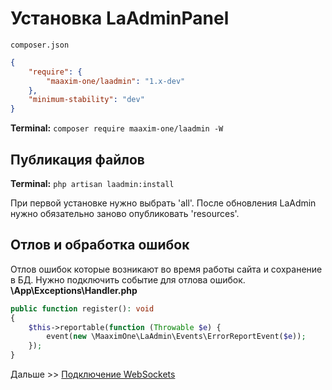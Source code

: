 # Установка LaAdminPanel

`composer.json`

```json
{
    "require": {
        "maaxim-one/laadmin": "1.x-dev"
    },
    "minimum-stability": "dev"
}
```

**Terminal:** `composer require maaxim-one/laadmin -W`

## Публикация файлов

**Terminal:** `php artisan laadmin:install`

При первой установке нужно выбрать 'all'. После обновления LaAdmin
нужно обязательно заново опубликовать 'resources'.

## Отлов и обработка ошибок

Отлов ошибок которые возникают во время работы сайта и сохранение в БД.
Нужно подключить событие для отлова ошибок.
**\App\Exceptions\Handler.php**

```php
public function register(): void
{
    $this->reportable(function (Throwable $e) {
        event(new \MaaximOne\LaAdmin\Events\ErrorReportEvent($e));
    });
}
```

Дальше >> [Подключение WebSockets](WebSockets.md)
